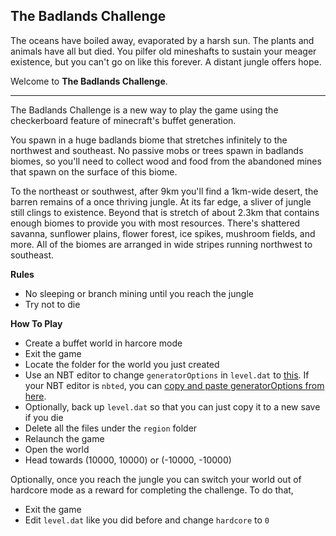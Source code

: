 ## The Badlands Challenge

The oceans have boiled away, evaporated by a harsh sun.
The plants and animals have all but died.
You pilfer old mineshafts to sustain your meager existence,
but you can't go on like this forever.
A distant jungle offers hope.

Welcome to **The Badlands Challenge**.

-----

The Badlands Challenge is a new way to play the game using the checkerboard feature of minecraft's buffet generation.

You spawn in a huge badlands biome that stretches infinitely to the northwest and southeast.
No passive mobs or trees spawn in badlands biomes,
so you'll need to collect wood and food from the abandoned mines that spawn on the surface of this biome.

To the northeast or southwest, after 9km you'll find a 1km-wide desert,
the barren remains of a once thriving jungle.
At its far edge, a sliver of jungle still clings to existence.
Beyond that is stretch of about 2.3km that contains enough biomes to provide you with most resources.
There's shattered savanna, sunflower plains, flower forest, ice spikes, mushroom fields, and more.
All of the biomes are arranged in wide stripes running northwest to southeast.

**Rules**

* No sleeping or branch mining until you reach the jungle
* Try not to die

**How To Play**

* Create a buffet world in harcore mode
* Exit the game
* Locate the folder for the world you just created
* Use an NBT editor to change `generatorOptions` in `level.dat` to [this](https://raw.githubusercontent.com/DMBuce/badlands-challenge/master/generatorOptions.json). If your NBT editor is `nbted`, you can [copy and paste generatorOptions from here](https://raw.githubusercontent.com/DMBuce/badlands-challenge/master/generatorOptions.nbted).
* Optionally, back up `level.dat` so that you can just copy it to a new save if you die
* Delete all the files under the `region` folder
* Relaunch the game
* Open the world
* Head towards (10000, 10000) or (-10000, -10000)

Optionally, once you reach the jungle you can switch your world out of hardcore mode as a reward for completing the challenge.
To do that,

* Exit the game
* Edit `level.dat` like you did before and change `hardcore` to `0`

